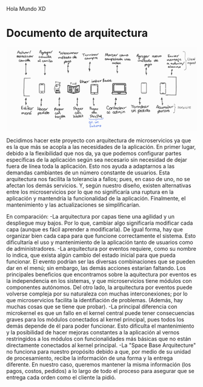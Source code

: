 Hola Mundo XD

# Documento de arquitectura

![Documento de Arquitectura](https://github.com/0m4r1nIX2002/Mystery-Inc-proyecto/blob/patch-4/arquitectura1.jpg?raw=true)

Decidimos hacer este proyecto con arquitectura de microservicios ya que es la que más se acopla a las necesidades de la aplicación.
En primer lugar, debido a la flexibilidad que nos da, ya que podemos configurar partes específicas de la aplicación según sea necesario sin necesidad de dejar fuera de línea toda la aplicación. Esto nos ayuda a adaptarnos a las demandas cambiantes de un número constante de usuarios. Esta arquitectura nos facilita la tolerancia a fallos; pues, en caso de uno, no se afectan los demás servicios. Y, según nuestro diseño, existen alternativas entre los microservicios por lo que no significaría una ruptura en la aplicación y mantendría la funcionalidad de la aplicación. Finalmente, el mantenimiento y las actualizaciones se simplificarían.

En comparación:
-La arquitectura por capas tiene una agilidad y un despliegue muy bajos. Por lo que, cambiar algo significaría modificar cada capa (aunque es fácil aprender a modificarla). De igual forma, hay que organizar bien cada capa para que funcione correctamente el sistema. Esto dificultaría el uso y mantenimiento de la aplicación tanto de usuarios como de administradores.
-La arquitectura por eventos requiere, como su nombre lo indica, que exista algún cambio del estado inicial para que pueda funcionar. El evento podrían ser las diversas combinaciones que se pueden dar en el menú; sin embargo, las demás acciones estarían faltando. Los principales beneficios que encontramos sobre la aquitectura por eventos es la independencia en los sistemas, y que microservicios tiene módulos con componentes autónomos. Del otro lado, la arquitectura por eventos puede volverse compleja por su naturaleza con muchas interconexiones; por lo que microservicios facilita la identifiación de problemas. (Además, hay muchas cosas que se tiene que probar).
-La principal diferencia con microkernel es que un fallo en el kernel central puede tener consecuencias graves para los módulos conectados al kernel principal, pues todos los demás depende de él para poder funcionar. Esto dificulta el mantenimiento y la posibilidad de hacer mejoras constantes a la aplicación al vernos restringidos a los módulos con funcionalidades más básicas que no están directamente conectados al kernel principal.
-La "Space Base Arquitecture" no funciona para nuestro propósito debido a que, por medio de su unidad de procesamiento, recibe la información de una forma y la entrega diferente. En nuestro caso, queremos mantener la misma información (los pagos, costos, pedidos) a lo largo de todo el proceso para asegurar que se entrega cada orden como el cliente la pidió.
